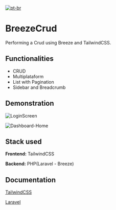 [![pt-br](https://img.shields.io/badge/lang-pt--br-green.svg)]([![pt-br](https://img.shields.io/badge/lang-pt--br-green.svg)](https://github.com/Peagah-Vieira/Pokemon/blob/master/readme-ptBR.md))
# BreezeCrud

Performing a Crud using Breeze and TailwindCSS.

## Functionalities

- CRUD
- Multiplataform
- List with Pagination
- Sidebar and Breadcrumb
  
## Demonstration

![LoginScreen](https://github.com/Peagah-Vieira/Breeze-Tailwind/assets/105545343/01ca6d4c-4948-45c6-b588-a8921c91c3c9)

![Dashboard-Home](https://github.com/Peagah-Vieira/Breeze-Tailwind/assets/105545343/d1149510-80da-4176-839e-74aa9927a44c)

## Stack used

**Frontend:** TailwindCSS

**Backend:** PHP(Laravel - Breeze)

## Documentation

[TailwindCSS](https://tailwindcss.com)

[Laravel](https://laravel.com/docs/10.x/starter-kits)
